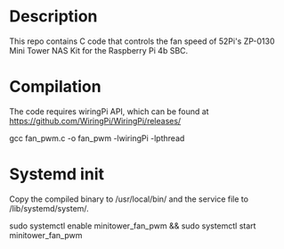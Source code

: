 # Description
This repo contains C code that controls the fan speed of 52Pi's ZP-0130
Mini Tower NAS Kit for the Raspberry Pi 4b SBC.

# Compilation
The code requires wiringPi API, which can be found at
https://github.com/WiringPi/WiringPi/releases/

gcc fan_pwm.c -o fan_pwm -lwiringPi -lpthread

# Systemd init
Copy the compiled binary to /usr/local/bin/ and the service file to
/lib/systemd/system/.

sudo systemctl enable minitower_fan_pwm && sudo systemctl start minitower_fan_pwm




